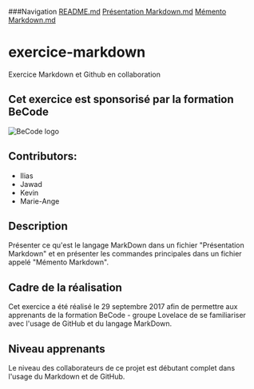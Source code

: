 ###Navigation
[README.md](https://github.com/bouchat-marieange/exercice-markdown/blob/master/README.md)
[Présentation Markdown.md](https://github.com/bouchat-marieange/exercice-markdown/blob/master/Pr%C3%A9sentation%20Markdown.md)
[Mémento Markdown.md](https://github.com/bouchat-marieange/exercice-markdown/blob/master/M%C3%A9mento%20Markdown.md)

# exercice-markdown
Exercice Markdown et Github en collaboration

## Cet exercice est sponsorisé par la formation BeCode

![BeCode logo](https://cdn.prezly.com/80/cc75a0f29911e6917b8f65c4ef6191/Capture.jpg "google BeCode")

## Contributors:

* Ilias
* Jawad
* Kevin
* Marie-Ange

## Description

Présenter ce qu'est le langage MarkDown dans un fichier "Présentation Markdown" et en présenter les commandes principales dans un fichier appelé "Mémento Markdown".

## Cadre de la réalisation

Cet exercice a été réalisé le 29 septembre 2017 afin de permettre aux apprenants de la formation BeCode - groupe Lovelace de se familiariser avec l'usage de GitHub et du langage MarkDown.

## Niveau apprenants

Le niveau des collaborateurs de ce projet est débutant complet dans l'usage du Markdown et de GitHub.
